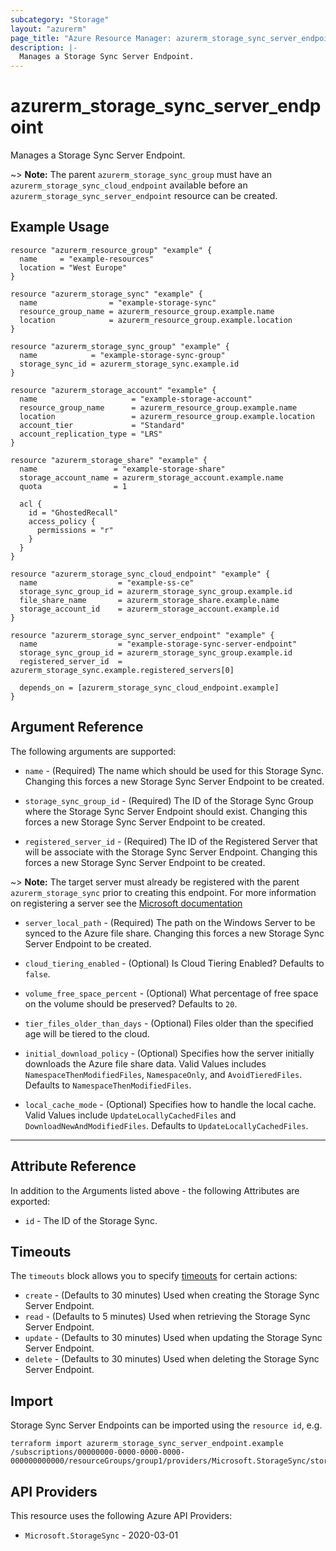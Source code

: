 ```yaml
---
subcategory: "Storage"
layout: "azurerm"
page_title: "Azure Resource Manager: azurerm_storage_sync_server_endpoint"
description: |-
  Manages a Storage Sync Server Endpoint.
---
```


# azurerm_storage_sync_server_endpoint

Manages a Storage Sync Server Endpoint.

~> **Note:** The parent `azurerm_storage_sync_group` must have an `azurerm_storage_sync_cloud_endpoint` available before an `azurerm_storage_sync_server_endpoint` resource can be created.

## Example Usage

```hcl
resource "azurerm_resource_group" "example" {
  name     = "example-resources"
  location = "West Europe"
}

resource "azurerm_storage_sync" "example" {
  name                = "example-storage-sync"
  resource_group_name = azurerm_resource_group.example.name
  location            = azurerm_resource_group.example.location
}

resource "azurerm_storage_sync_group" "example" {
  name            = "example-storage-sync-group"
  storage_sync_id = azurerm_storage_sync.example.id
}

resource "azurerm_storage_account" "example" {
  name                     = "example-storage-account"
  resource_group_name      = azurerm_resource_group.example.name
  location                 = azurerm_resource_group.example.location
  account_tier             = "Standard"
  account_replication_type = "LRS"
}

resource "azurerm_storage_share" "example" {
  name                 = "example-storage-share"
  storage_account_name = azurerm_storage_account.example.name
  quota                = 1

  acl {
    id = "GhostedRecall"
    access_policy {
      permissions = "r"
    }
  }
}

resource "azurerm_storage_sync_cloud_endpoint" "example" {
  name                  = "example-ss-ce"
  storage_sync_group_id = azurerm_storage_sync_group.example.id
  file_share_name       = azurerm_storage_share.example.name
  storage_account_id    = azurerm_storage_account.example.id
}

resource "azurerm_storage_sync_server_endpoint" "example" {
  name                  = "example-storage-sync-server-endpoint"
  storage_sync_group_id = azurerm_storage_sync_group.example.id
  registered_server_id  = azurerm_storage_sync.example.registered_servers[0]

  depends_on = [azurerm_storage_sync_cloud_endpoint.example]
}
```

## Argument Reference

The following arguments are supported:

* `name` - (Required) The name which should be used for this Storage Sync. Changing this forces a new Storage Sync Server Endpoint to be created.

* `storage_sync_group_id` - (Required) The ID of the Storage Sync Group where the Storage Sync Server Endpoint should exist. Changing this forces a new Storage Sync Server Endpoint to be created.

* `registered_server_id` - (Required) The ID of the Registered Server that will be associate with the Storage Sync Server Endpoint. Changing this forces a new Storage Sync Server Endpoint to be created.

~> **Note:** The target server must already be registered with the parent `azurerm_storage_sync` prior to creating this endpoint. For more information on registering a server see the [Microsoft documentation](https://learn.microsoft.com/azure/storage/file-sync/file-sync-server-registration)

* `server_local_path` - (Required) The path on the Windows Server to be synced to the Azure file share. Changing this forces a new Storage Sync Server Endpoint to be created.

* `cloud_tiering_enabled` - (Optional)  Is Cloud Tiering Enabled? Defaults to `false`.

* `volume_free_space_percent` - (Optional) What percentage of free space on the volume should be preserved? Defaults to `20`.

* `tier_files_older_than_days` - (Optional) Files older than the specified age will be tiered to the cloud.

* `initial_download_policy` - (Optional)  Specifies how the server initially downloads the Azure file share data. Valid Values includes `NamespaceThenModifiedFiles`, `NamespaceOnly`, and `AvoidTieredFiles`. Defaults to `NamespaceThenModifiedFiles`.

* `local_cache_mode` - (Optional) Specifies how to handle the local cache. Valid Values include `UpdateLocallyCachedFiles` and `DownloadNewAndModifiedFiles`. Defaults to `UpdateLocallyCachedFiles`.

---

## Attribute Reference

In addition to the Arguments listed above - the following Attributes are exported:

* `id` - The ID of the Storage Sync.

## Timeouts

The `timeouts` block allows you to specify [timeouts](https://developer.hashicorp.com/terraform/language/resources/configure#define-operation-timeouts) for certain actions:

* `create` - (Defaults to 30 minutes) Used when creating the Storage Sync Server Endpoint.
* `read` - (Defaults to 5 minutes) Used when retrieving the Storage Sync Server Endpoint.
* `update` - (Defaults to 30 minutes) Used when updating the Storage Sync Server Endpoint.
* `delete` - (Defaults to 30 minutes) Used when deleting the Storage Sync Server Endpoint.

## Import

Storage Sync Server Endpoints can be imported using the `resource id`, e.g.

```shell
terraform import azurerm_storage_sync_server_endpoint.example /subscriptions/00000000-0000-0000-0000-000000000000/resourceGroups/group1/providers/Microsoft.StorageSync/storageSyncServices/sync1/syncGroups/syncGroup1/serverEndpoints/endpoint1
```

## API Providers
<!-- This section is generated, changes will be overwritten -->
This resource uses the following Azure API Providers:

* `Microsoft.StorageSync` - 2020-03-01
